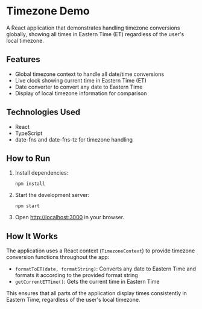 # Timezone Demo

A React application that demonstrates handling timezone conversions globally, showing all times in Eastern Time (ET) regardless of the user's local timezone.

## Features

- Global timezone context to handle all date/time conversions
- Live clock showing current time in Eastern Time (ET)
- Date converter to convert any date to Eastern Time
- Display of local timezone information for comparison

## Technologies Used

- React
- TypeScript
- date-fns and date-fns-tz for timezone handling

## How to Run

1. Install dependencies:
   ```
   npm install
   ```

2. Start the development server:
   ```
   npm start
   ```

3. Open [http://localhost:3000](http://localhost:3000) in your browser.

## How It Works

The application uses a React context (`TimezoneContext`) to provide timezone conversion functions throughout the app:

- `formatToET(date, formatString)`: Converts any date to Eastern Time and formats it according to the provided format string
- `getCurrentETTime()`: Gets the current time in Eastern Time

This ensures that all parts of the application display times consistently in Eastern Time, regardless of the user's local timezone.


